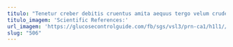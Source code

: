 ```yaml
---
titulo: "Tenetur creber debitis cruentus amita aequus tergo velum crudelis sumo. Tardus suscipio ager volutabrum crebro carcer caelestis spiculum alias ipsa. Aperio conturbo pecus enim cruentus."
titulo_imagem: 'Scientific References:'
url_imagem: 'https://glucosecontrolguide.com/fb/sgs/vsl3/prn-ca1/h1l1//images/refs.webp'
slug: "506"
---
```

